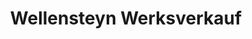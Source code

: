 ---
title: "Wellensteyn Werksverkauf"
url: /norderstedt/wellensteyn-werksverkauf/
shop: Kleidung
---
